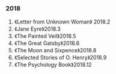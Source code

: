 


### 2018
1. 《Letter from Unknown Woman》 2018.2
2. 《Jane Eyre》2018.3
3. 《The Painted Veil》2018.5
4. 《The Great Gatsby》2018.6
5. 《The Moon and Sixpence》2018.8
6. 《Selected Stories of O. Henry》2018.9
7. 《The Psychology Book》2018.12
